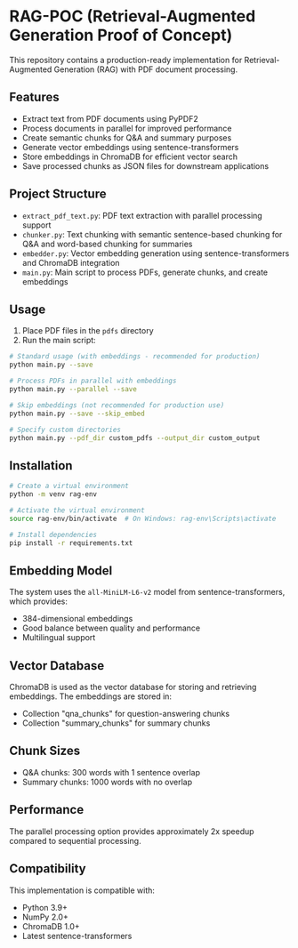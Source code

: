 # RAG-POC (Retrieval-Augmented Generation Proof of Concept)

This repository contains a production-ready implementation for Retrieval-Augmented Generation (RAG) with PDF document processing.

## Features

- Extract text from PDF documents using PyPDF2
- Process documents in parallel for improved performance
- Create semantic chunks for Q&A and summary purposes
- Generate vector embeddings using sentence-transformers
- Store embeddings in ChromaDB for efficient vector search
- Save processed chunks as JSON files for downstream applications

## Project Structure

- `extract_pdf_text.py`: PDF text extraction with parallel processing support
- `chunker.py`: Text chunking with semantic sentence-based chunking for Q&A and word-based chunking for summaries
- `embedder.py`: Vector embedding generation using sentence-transformers and ChromaDB integration
- `main.py`: Main script to process PDFs, generate chunks, and create embeddings

## Usage

1. Place PDF files in the `pdfs` directory
2. Run the main script:

```bash
# Standard usage (with embeddings - recommended for production)
python main.py --save

# Process PDFs in parallel with embeddings
python main.py --parallel --save

# Skip embeddings (not recommended for production use)
python main.py --save --skip_embed

# Specify custom directories
python main.py --pdf_dir custom_pdfs --output_dir custom_output
```

## Installation

```bash
# Create a virtual environment
python -m venv rag-env

# Activate the virtual environment
source rag-env/bin/activate  # On Windows: rag-env\Scripts\activate

# Install dependencies
pip install -r requirements.txt
```

## Embedding Model

The system uses the `all-MiniLM-L6-v2` model from sentence-transformers, which provides:
- 384-dimensional embeddings
- Good balance between quality and performance
- Multilingual support

## Vector Database

ChromaDB is used as the vector database for storing and retrieving embeddings. The embeddings are stored in:
- Collection "qna_chunks" for question-answering chunks
- Collection "summary_chunks" for summary chunks

## Chunk Sizes

- Q&A chunks: 300 words with 1 sentence overlap
- Summary chunks: 1000 words with no overlap

## Performance

The parallel processing option provides approximately 2x speedup compared to sequential processing.

## Compatibility

This implementation is compatible with:
- Python 3.9+
- NumPy 2.0+
- ChromaDB 1.0+
- Latest sentence-transformers 